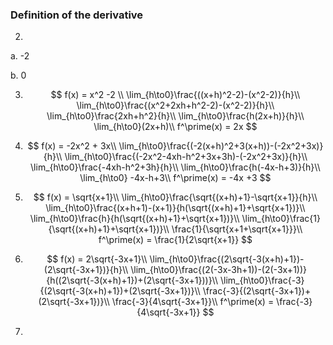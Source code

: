 ### Definition of the derivative

2. 

   a. -2

   b. 0

3. 
   $$
   f(x) = x^2 -2 \\
   \lim_{h\to0}\frac{((x+h)^2-2)-(x^2-2)}{h}\\
   \lim_{h\to0}\frac{(x^2+2xh+h^2-2)-(x^2-2)}{h}\\
   \lim_{h\to0}\frac{2xh+h^2}{h}\\
   \lim_{h\to0}\frac{h(2x+h)}{h}\\
   \lim_{h\to0}(2x+h)\\
   f^\prime(x) = 2x
   $$

4. 
   $$
   f(x) = -2x^2 + 3x\\
   \lim_{h\to0}\frac{(-2(x+h)^2+3(x+h))-(-2x^2+3x)}{h}\\
   \lim_{h\to0}\frac{(-2x^2-4xh-h^2+3x+3h)-(-2x^2+3x)}{h}\\
   \lim_{h\to0}\frac{-4xh-h^2+3h}{h}\\
   \lim_{h\to0}\frac{h(-4x-h+3)}{h}\\
   \lim_{h\to0} -4x-h+3\\
   f^\prime(x) = -4x +3
   $$



9. $$
   f(x) = \sqrt{x+1}\\
   \lim_{h\to0}\frac{\sqrt{(x+h)+1}-\sqrt{x+1}}{h}\\
   \lim_{h\to0}\frac{(x+h+1)-(x+1)}{h(\sqrt{(x+h)+1}+\sqrt{x+1})}\\
   \lim_{h\to0}\frac{h}{h(\sqrt{(x+h)+1}+\sqrt{x+1})}\\
   \lim_{h\to0}\frac{1}{\sqrt{(x+h)+1}+\sqrt{x+1})}\\
   \frac{1}{\sqrt{x+1+\sqrt{x+1}}}\\
   f^\prime(x) = \frac{1}{2\sqrt{x+1}}
   $$

10. $$
    f(x) = 2\sqrt{-3x+1}\\
    \lim_{h\to0}\frac{(2\sqrt{-3(x+h)+1})-(2\sqrt{-3x+1})}{h}\\
    \lim_{h\to0}\frac{(2(-3x-3h+1))-(2(-3x+1))}{h((2\sqrt{-3(x+h)+1})+(2\sqrt{-3x+1}))}\\
    \lim_{h\to0}\frac{-3}{(2\sqrt{-3(x+h)+1})+(2\sqrt{-3x+1})}\\
    \frac{-3}{(2\sqrt{-3x+1})+(2\sqrt{-3x+1})}\\
    \frac{-3}{4\sqrt{-3x+1}}\\
    f^\prime(x) = \frac{-3}{4\sqrt{-3x+1}}
    $$

11. 